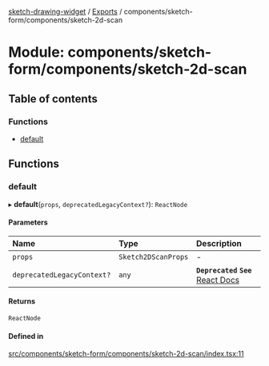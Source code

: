 [sketch-drawing-widget](../README.md) / [Exports](../modules.md) / components/sketch-form/components/sketch-2d-scan

# Module: components/sketch-form/components/sketch-2d-scan

## Table of contents

### Functions

- [default](components_sketch_form_components_sketch_2d_scan.md#default)

## Functions

### default

▸ **default**(`props`, `deprecatedLegacyContext?`): `ReactNode`

#### Parameters

| Name                       | Type                | Description                                                                                                                           |
| :------------------------- | :------------------ | :------------------------------------------------------------------------------------------------------------------------------------ |
| `props`                    | `Sketch2DScanProps` | -                                                                                                                                     |
| `deprecatedLegacyContext?` | `any`               | **`Deprecated`** **`See`** [React Docs](https://legacy.reactjs.org/docs/legacy-context.html#referencing-context-in-lifecycle-methods) |

#### Returns

`ReactNode`

#### Defined in

[src/components/sketch-form/components/sketch-2d-scan/index.tsx:11](https://github.com/miksrv/sketch-drawing-widget/blob/05a5c65ac52878acf28f48ea54a925a1b67bf73f/src/components/sketch-form/components/sketch-2d-scan/index.tsx#L11)
